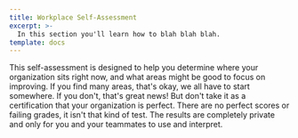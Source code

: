 ```yaml
---
title: Workplace Self-Assessment
excerpt: >-
  In this section you'll learn how to blah blah blah.
template: docs
---
```


This self-assessment is designed to help you determine where your organization
sits right now, and what areas might be good to focus on improving. If you find
many areas, that's okay, we all have to start somewhere. If you don't, that's
great news! But don't take it as a certification that your organization is
perfect. There are no perfect scores or failing grades, it isn't that kind
of test. The results are completely private and only for you and your teammates
to use and interpret.

